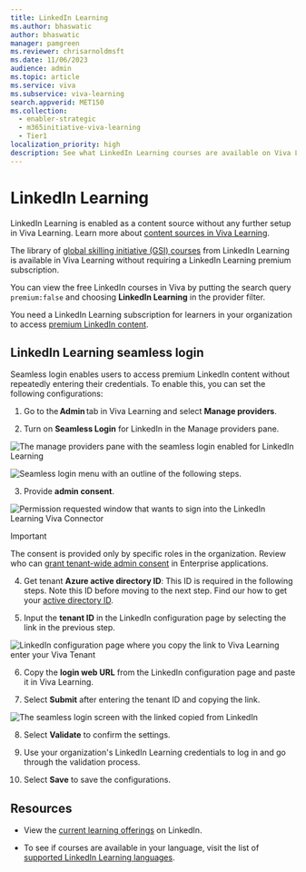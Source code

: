 ```yaml
---
title: LinkedIn Learning
ms.author: bhaswatic
author: bhaswatic
manager: pamgreen
ms.reviewer: chrisarnoldmsft
ms.date: 11/06/2023
audience: admin
ms.topic: article
ms.service: viva
ms.subservice: viva-learning
search.appverid: MET150
ms.collection:
  - enabler-strategic
  - m365initiative-viva-learning
  - Tier1
localization_priority: high
description: See what LinkedIn Learning courses are available on Viva Learning without a premium LinkedIn subscription.
---
```


# LinkedIn Learning

LinkedIn Learning is enabled as a content source without any further setup in Viva Learning.
Learn more about [content sources in Viva Learning](content-sources-365-admin-center.md).

The library of [global skilling initiative (GSI) courses](https://opportunity.linkedin.com/skills-for-in-demand-jobs) from LinkedIn Learning is available in Viva Learning without requiring a LinkedIn Learning premium subscription. 

You can view the free LinkedIn courses in Viva by putting the search query `premium:false` and choosing **LinkedIn Learning** in the provider filter.

You need a LinkedIn Learning subscription for learners in your organization to access [premium LinkedIn content](https://learning.linkedin.com).

## LinkedIn Learning seamless login


Seamless login enables users to access premium LinkedIn content without repeatedly entering their credentials. 
To enable this, you can set the following configurations:

1. Go to the **Admin** tab in Viva Learning and select **Manage providers**.

2. Turn on **Seamless Login** for LinkedIn in the Manage providers pane.


![The manage providers pane with the seamless login enabled for LinkedIn Learning](../media/learning/linkedin-learning-seamless-1-enable-toggle.png)

![Seamless login menu with an outline of the following steps.](../media/learning/linkedin-learning-seamless-2.png)

3. Provide **admin consent**.

![Permission requested window that wants to sign into the LinkedIn Learning Viva Connector](../media/learning/linkedin-learning-seamless-3-permission-requested.png)

  > [!IMPORTANT]
  > The consent is provided only by specific roles in the organization. Review who can [grant tenant-wide admin consent](learn.microsoft.com/en-us/entra/identity/enterprise-apps/grant-admin-consent?pivots=portal#prerequisites) in Enterprise applications.

4. Get tenant **Azure active directory ID**: This ID is required in the following steps. Note this ID before moving to the next step. Find our how to get your [active directory ID](https://learn.microsoft.com/en-us/partner-center/find-ids-and-domain-names).

5. Input the **tenant ID** in the LinkedIn configuration page by selecting the link in the previous step.

![LinkedIn configuration page where you copy the link to Viva Learning enter your Viva Tenant](../media/learning/linkedin-learning-seamless-4-linkedin-config.png)

6. Copy the **login web URL** from the LinkedIn configuration page and paste it in Viva Learning.

7. Select **Submit** after entering the tenant ID and copying the link.

![The seamless login screen with the linked copied from LinkedIn](../media/learning/linkedin-learning-seamless-5-validate.png)

8. Select **Validate** to confirm the settings.

9. Use your organization's LinkedIn Learning credentials to log in and go through the validation process.  

10. Select **Save** to save the configurations.


## Resources

- View the [current learning offerings](https://opportunity.linkedin.com/skills-for-in-demand-jobs) on LinkedIn.

- To see if courses are available in your language, visit the list of [supported LinkedIn Learning languages](https://www.linkedin.com/help/learning/answer/a702837).

